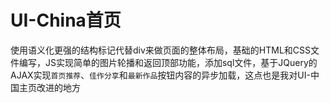 # UI-China首页

使用语义化更强的结构标记代替div来做页面的整体布局，基础的HTML和CSS文件编写，JS实现简单的图片轮播和返回顶部功能，添加sql文件，基于JQuery的AJAX实现`首页推荐`、`佳作分享`和`最新作品`按钮内容的异步加载，这点也是我对UI-中国主页改进的地方
